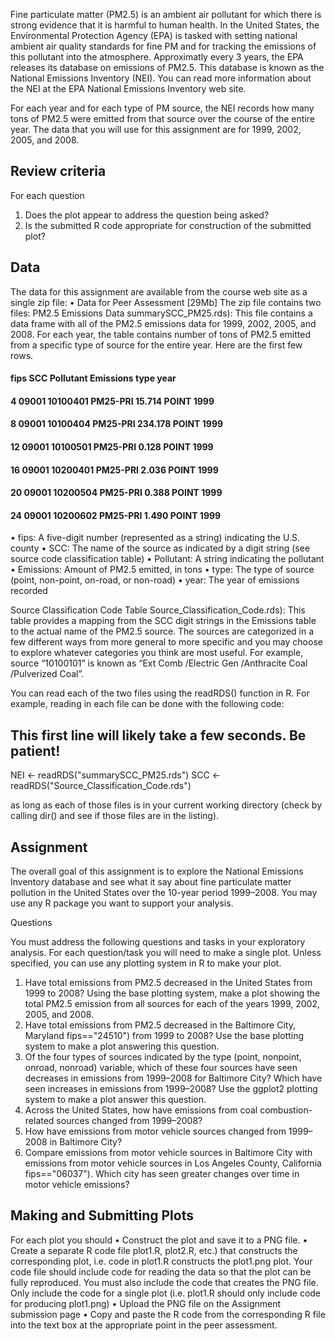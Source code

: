 Fine particulate matter (PM2.5) is an ambient air pollutant for which there is strong evidence that it is harmful to human health. In the United States, the Environmental Protection Agency (EPA) is tasked with setting national ambient air quality standards for fine PM and for tracking the emissions of this pollutant into the atmosphere. Approximatly every 3 years, the EPA releases its database on emissions of PM2.5. This database is known as the National Emissions Inventory (NEI). You can read more information about the NEI at the EPA National Emissions Inventory web site.

For each year and for each type of PM source, the NEI records how many tons of PM2.5 were emitted from that source over the course of the entire year. The data that you will use for this assignment are for 1999, 2002, 2005, and 2008.

## Review criteria

For each question

1.	Does the plot appear to address the question being asked?
2.	Is the submitted R code appropriate for construction of the submitted plot?

## Data
The data for this assignment are available from the course web site as a single zip file:
•	Data for Peer Assessment [29Mb]
The zip file contains two files:
PM2.5 Emissions Data summarySCC_PM25.rds): This file contains a data frame with all of the PM2.5 emissions data for 1999, 2002, 2005, and 2008. For each year, the table contains number of tons of PM2.5 emitted from a specific type of source for the entire year. Here are the first few rows.

####     fips      SCC Pollutant Emissions  type year
#### 4  09001 10100401  PM25-PRI    15.714 POINT 1999
#### 8  09001 10100404  PM25-PRI   234.178 POINT 1999
#### 12 09001 10100501  PM25-PRI     0.128 POINT 1999
#### 16 09001 10200401  PM25-PRI     2.036 POINT 1999
#### 20 09001 10200504  PM25-PRI     0.388 POINT 1999
#### 24 09001 10200602  PM25-PRI     1.490 POINT 1999

•	fips: A five-digit number (represented as a string) indicating the U.S. county
•	SCC: The name of the source as indicated by a digit string (see source code classification table)
•	Pollutant: A string indicating the pollutant
•	Emissions: Amount of PM2.5 emitted, in tons
•	type: The type of source (point, non-point, on-road, or non-road)
•	year: The year of emissions recorded

Source Classification Code Table Source_Classification_Code.rds): This table provides a mapping from the SCC digit strings in the Emissions table to the actual name of the PM2.5 source. The sources are categorized in a few different ways from more general to more specific and you may choose to explore whatever categories you think are most useful. For example, source “10100101” is known as “Ext Comb /Electric Gen /Anthracite Coal /Pulverized Coal”.

You can read each of the two files using the readRDS() function in R. For example, reading in each file can be done with the following code:

## This first line will likely take a few seconds. Be patient!
NEI <- readRDS("summarySCC_PM25.rds")
SCC <- readRDS("Source_Classification_Code.rds")

as long as each of those files is in your current working directory (check by calling dir() and see if those files are in the listing).

## Assignment

The overall goal of this assignment is to explore the National Emissions Inventory database and see what it say about fine particulate matter pollution in the United States over the 10-year period 1999–2008. You may use any R package you want to support your analysis.

Questions

You must address the following questions and tasks in your exploratory analysis. For each question/task you will need to make a single plot. Unless specified, you can use any plotting system in R to make your plot.

1.	Have total emissions from PM2.5 decreased in the United States from 1999 to 2008? Using the base plotting system, make a plot showing the total PM2.5 emission from all sources for each of the years 1999, 2002, 2005, and 2008.
2.	Have total emissions from PM2.5 decreased in the Baltimore City, Maryland fips=="24510") from 1999 to 2008? Use the base plotting system to make a plot answering this question.
3.	Of the four types of sources indicated by the type (point, nonpoint, onroad, nonroad) variable, which of these four sources have seen decreases in emissions from 1999–2008 for Baltimore City? Which have seen increases in emissions from 1999–2008? Use the ggplot2 plotting system to make a plot answer this question.
4.	Across the United States, how have emissions from coal combustion-related sources changed from 1999–2008?
5.	How have emissions from motor vehicle sources changed from 1999–2008 in Baltimore City?
6.	Compare emissions from motor vehicle sources in Baltimore City with emissions from motor vehicle sources in Los Angeles County, California fips=="06037"). Which city has seen greater changes over time in motor vehicle emissions?

## Making and Submitting Plots

For each plot you should
•	Construct the plot and save it to a PNG file.
•	Create a separate R code file plot1.R, plot2.R, etc.) that constructs the corresponding plot, i.e. code in plot1.R constructs the plot1.png plot. Your code file should include code for reading the data so that the plot can be fully reproduced. You must also include the code that creates the PNG file. Only include the code for a single plot (i.e. plot1.R should only include code for producing plot1.png)
•	Upload the PNG file on the Assignment submission page
•	Copy and paste the R code from the corresponding R file into the text box at the appropriate point in the peer assessment.
